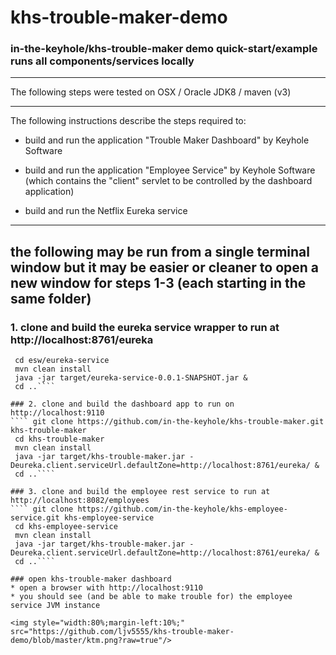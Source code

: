 # khs-trouble-maker-demo
### in-the-keyhole/khs-trouble-maker demo quick-start/example runs all components/services locally

---

The following steps were tested on OSX / Oracle JDK8 / maven (v3) 

---

The following instructions describe the steps required to:

* build and run the application "Trouble Maker Dashboard" by Keyhole Software

* build and run the application "Employee Service" by Keyhole Software (which contains the "client" servlet to be controlled by the dashboard application)

* build and run the Netflix Eureka service

---

the following may be run from a single terminal window but it may be easier or cleaner to open a new window for steps 1-3 (each starting in the same folder)
---
### 1. clone and build the eureka service wrapper to run at http://localhost:8761/eureka
```` git clone https://github.com/ljv5555/khs-trouble-maker-demo.git esw
 cd esw/eureka-service
 mvn clean install
 java -jar target/eureka-service-0.0.1-SNAPSHOT.jar &
 cd ..````

### 2. clone and build the dashboard app to run on http://localhost:9110
```` git clone https://github.com/in-the-keyhole/khs-trouble-maker.git khs-trouble-maker
 cd khs-trouble-maker
 mvn clean install
 java -jar target/khs-trouble-maker.jar -Deureka.client.serviceUrl.defaultZone=http://localhost:8761/eureka/ &
 cd ..````

### 3. clone and build the employee rest service to run at http://localhost:8082/employees
```` git clone https://github.com/in-the-keyhole/khs-employee-service.git khs-employee-service
 cd khs-employee-service
 mvn clean install
 java -jar target/khs-trouble-maker.jar -Deureka.client.serviceUrl.defaultZone=http://localhost:8761/eureka/ &
 cd ..````

### open khs-trouble-maker dashboard
* open a browser with http://localhost:9110
* you should see (and be able to make trouble for) the employee service JVM instance

<img style="width:80%;margin-left:10%;" src="https://github.com/ljv5555/khs-trouble-maker-demo/blob/master/ktm.png?raw=true"/>
